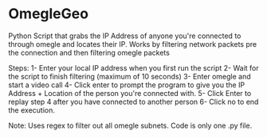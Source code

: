 # OmegleGeo
Python Script that grabs the IP Address of anyone you're connected to through omegle and locates their IP.
Works by filtering network packets pre the connection and then filtering omegle packets

Steps:
1- Enter your local IP address when you first run the script
2- Wait for the script to finish filtering (maximum of 10 seconds)
3- Enter omegle and start a video call
4- Click enter to prompt the program to give you the IP Address + Location of the person you're connected with.
5- Click Enter to replay step 4 after you have connected to another person
6- Click no to end the execution.

Note: Uses regex to filter out all omegle subnets.
Code is only one .py file.
